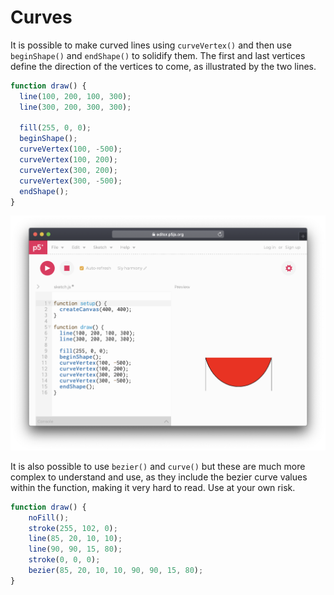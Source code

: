 # Curves

It is possible to make curved lines using `curveVertex()` and then use `beginShape()` and `endShape()` to solidify them. The first and last vertices define the direction of the vertices to come, as illustrated by the two lines.

```javascript
function draw() {
  line(100, 200, 100, 300);
  line(300, 200, 300, 300);

  fill(255, 0, 0);
  beginShape();
  curveVertex(100, -500);
  curveVertex(100, 200);
  curveVertex(300, 200);
  curveVertex(300, -500);
  endShape();
}
```

![](../../../.gitbook/assets/p5-curvevertex.png)

It is also possible to use `bezier()` and `curve()` but these are much more complex to understand and use, as they include the bezier curve values within the function, making it very hard to read. Use at your own risk.

```javascript
function draw() {
    noFill();
    stroke(255, 102, 0);
    line(85, 20, 10, 10);
    line(90, 90, 15, 80);
    stroke(0, 0, 0);
    bezier(85, 20, 10, 10, 90, 90, 15, 80);
}
```

